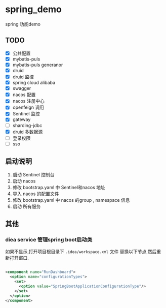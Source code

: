 # spring_demo

spring 功能demo

## TODO

- [x] 公共配置
- [x] mybatis-puls
- [x] mybatis-puls generanor
- [x] druid
- [x] druid 监控
- [x] spring cloud alibaba
- [x] swagger
- [x] nacos 配置
- [x] nacos 注册中心
- [x] openfeign 调用
- [x] Sentinel 监控
- [x] gateway
- [ ] sharding-jdbc
- [x] druid 多数据源
- [ ] 登录权限
- [ ] sso

## 启动说明

1. 启动 Sentinel 控制台
2. 启动 nacos
3. 修改 bootstrap.yaml 中 Sentinel和nacos 地址
4. 导入 nacos 的配置文件
5. 修改 bootstrap.yaml 中 nacos 的group , namespace 信息
6. 启动 所有服务

## 其他

### diea service 管理spring boot启动类

如果不显示,打开项目根目录下 `.idea/workspace.xml` 文件 替换以下节点,然后重新打开窗口.

```xml 

<component name="RunDashboard">
  <option name="configurationTypes">
    <set>
      <option value="SpringBootApplicationConfigurationType"/>
    </set>
  </option>
</component>
```